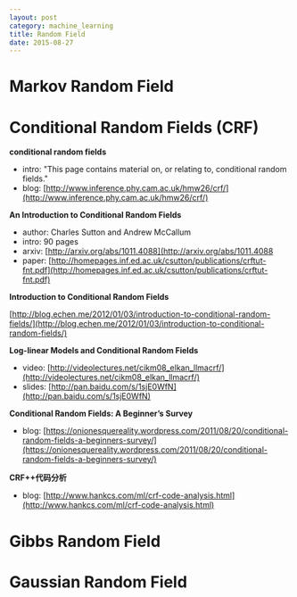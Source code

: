 ```yaml
---
layout: post
category: machine_learning
title: Random Field
date: 2015-08-27
---
```


# Markov Random Field

# Conditional Random Fields (CRF)

**conditional random fields**

- intro: "This page contains material on, or relating to, conditional random fields."
- blog: [http://www.inference.phy.cam.ac.uk/hmw26/crf/](http://www.inference.phy.cam.ac.uk/hmw26/crf/)

**An Introduction to Conditional Random Fields**

- author: Charles Sutton and Andrew McCallum
- intro: 90 pages
- arxiv: [http://arxiv.org/abs/1011.4088](http://arxiv.org/abs/1011.4088
- paper: [http://homepages.inf.ed.ac.uk/csutton/publications/crftut-fnt.pdf](http://homepages.inf.ed.ac.uk/csutton/publications/crftut-fnt.pdf)

**Introduction to Conditional Random Fields**

[http://blog.echen.me/2012/01/03/introduction-to-conditional-random-fields/](http://blog.echen.me/2012/01/03/introduction-to-conditional-random-fields/)

**Log-linear Models and Conditional Random Fields**

- video: [http://videolectures.net/cikm08_elkan_llmacrf/](http://videolectures.net/cikm08_elkan_llmacrf/)
- slides: [http://pan.baidu.com/s/1sjE0WfN](http://pan.baidu.com/s/1sjE0WfN)

**Conditional Random Fields: A Beginner’s Survey**

- blog: [https://onionesquereality.wordpress.com/2011/08/20/conditional-random-fields-a-beginners-survey/](https://onionesquereality.wordpress.com/2011/08/20/conditional-random-fields-a-beginners-survey/)

**CRF++代码分析**

- blog: [http://www.hankcs.com/ml/crf-code-analysis.html](http://www.hankcs.com/ml/crf-code-analysis.html)

# Gibbs Random Field

# Gaussian Random Field
